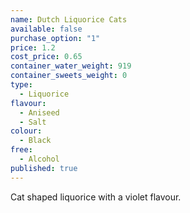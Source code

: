 ```yaml
---
name: Dutch Liquorice Cats
available: false
purchase_option: "1"
price: 1.2
cost_price: 0.65
container_water_weight: 919
container_sweets_weight: 0
type: 
  - Liquorice
flavour: 
  - Aniseed
  - Salt
colour: 
  - Black
free: 
  - Alcohol
published: true
---
```

Cat shaped liquorice with a violet flavour.
